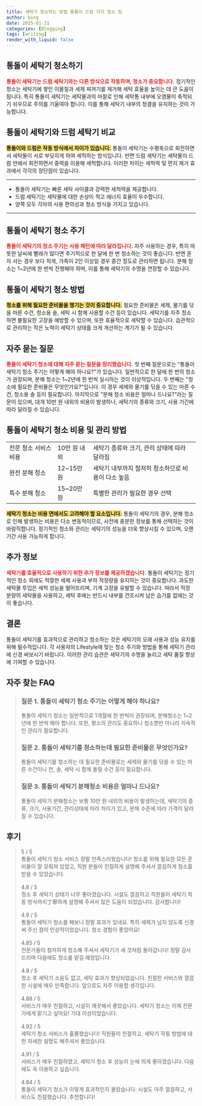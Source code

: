 ```yaml
---
title: 세탁기 청소하는 방법 통돌이 드럼 각각 청소 팁
author: bing
date: 2025-01-31
categories: [Blogging]
tags: [writing]
render_with_liquid: false
---
```



<h2 id='통돌이_세탁기_청소하기'>통돌이 세탁기 청소하기</h2>

<p><b><span style="color: #ee2323;">통돌이 세탁기는 드럼 세탁기와는 다른 방식으로 작동하며, 청소가 중요합니다.</span></b> 정기적인 청소는 세탁기에 쌓인 이물질과 세제 찌꺼기를 제거해 세탁 효율을 높이는 데 큰 도움이 됩니다. 특히 통돌이 세탁기는 세탁물과의 마찰로 인해 세탁통 내부에 오염물이 축적되기 쉬우므로 주의를 기울여야 합니다. 이를 통해 세탁기 내부의 청결을 유지하는 것이 가능합니다.</p>

<h2 id='통돌이_세탁기와_드럼세탁기_비교'>통돌이 세탁기와 드럼 세탁기 비교</h2>

<p><b><span style="background-color: #ffe066;">통돌이와 드럼은 작동 방식에서 차이가 있습니다.</span></b> 통돌이 세탁기는 수평축으로 회전하면서 세탁물이 서로 부딪히게 하여 세척하는 방식입니다. 반면 드럼 세탁기는 세탁물이 드럼 안에서 회전하면서 중력을 이용해 세척합니다. 이러한 차이는 세척력 및 먼지 제거 효과에서 각각의 장단점이 있습니다.</p>

<hr />

<ul>
    <li>통돌이 세탁기는 빠른 세탁 사이클과 강력한 세척력을 제공합니다.</li>
    <li>드럼 세탁기는 세탁물에 대한 손상이 적고 에너지 효율이 우수합니다.</li>
    <li>양쪽 모두 각자의 사용 편의성과 청소 방식을 가지고 있습니다.</li>
</ul>

<hr />

<h2 id='청소_주기'>통돌이 세탁기 청소 주기</h2>

<p><b><span style="color: #ee2323;">통돌이 세탁기의 청소 주기는 사용 패턴에 따라 달라집니다.</span></b> 자주 사용하는 경우, 특히 따뜻한 날씨에 빨래가 많다면 주기적으로 한 달에 한 번 청소하는 것이 좋습니다. 반면 혼자 사는 경우 보다 적게, 가족이 2인 이상일 경우 중간 정도로 관리하면 됩니다. 분해 청소는 1~2년에 한 번씩 진행해야 하며, 이를 통해 세탁기의 수명을 연장할 수 있습니다.</p>

<h2 id='청소_방법'>통돌이 세탁기 청소 방법</h2>

<p><b><span style="background-color: #ffe066;">청소를 위해 필요한 준비물을 챙기는 것이 중요합니다.</span></b> 필요한 준비물은 세제, 물기를 닦을 마른 수건, 청소용 솔, 세탁 시 함께 사용할 수건 등이 있습니다. 세탁기를 자주 청소하면 불필요한 고장을 예방할 수 있으며, 또한 효율적으로 세탁할 수 있습니다. 습관적으로 관리하는 작은 노력이 세탁기 상태를 크게 개선하는 계기가 될 수 있습니다.</p>

<h2 id='자주묻는질문'>자주 묻는 질문</h2>

<p><b><span style="color: #ee2323;">통돌이 세탁기 청소에 대해 자주 묻는 질문을 정리했습니다.</span></b> 첫 번째 질문으로는 "통돌이 세탁기 청소 주기는 어떻게 해야 하나요?"가 있습니다. 일반적으로 한 달에 한 번의 청소가 권장되며, 분해 청소는 1~2년에 한 번씩 실시하는 것이 이상적입니다. 두 번째는 "청소에 필요한 준비물은 무엇인가요?"입니다. 이 경우 세제와 물기를 닦을 수 있는 마른 수건, 청소용 솔 등이 필요합니다. 마지막으로 "분해 청소 비용은 얼마나 드나요?"라는 질문이 있으며, 대개 10만 원 내외의 비용이 발생하나, 세탁기의 종류와 크기, 사용 기간에 따라 달라질 수 있습니다.</p>

<h2 id='비용_및_관리'>통돌이 세탁기 청소 비용 및 관리 방법</h2>

<table>
    <tr>
        <td>전문 청소 서비스 비용</td>
        <td>10만 원 내외</td>
        <td>세탁기 종류와 크기, 관리 상태에 따라 달라짐</td>
    </tr>
    <tr>
        <td>완전 분해 청소</td>
        <td>12~15만 원</td>
        <td>세탁기 내부까지 철저히 청소하므로 비용이 다소 높음</td>
    </tr>
    <tr>
        <td>특수 분해 청소</td>
        <td>15~20만 원</td>
        <td>특별한 관리가 필요한 경우 선택</td>
    </tr>
</table>

<p><b><span style="background-color: #ffe066;">세탁기 청소는 비용 면에서도 고려해야 할 요소입니다.</span></b> 통돌이 세탁기의 경우, 분해 청소로 인해 발생하는 비용은 다소 변동적이므로, 사전에 충분한 정보를 통해 선택하는 것이 바람직합니다. 정기적인 청소와 관리는 세탁기의 성능을 더욱 향상시킬 수 있으며, 오랜 기간 사용 가능하게 합니다.</p>

<h2 id='추가_정보'>추가 정보</h2>

<p><b><span style="color: #ee2323;">세탁기를 효율적으로 사용하기 위한 추가 정보를 제공하겠습니다.</span></b> 통돌이 세탁기는 정기적인 청소 외에도 적절한 세제 사용과 부하 적정량을 유지하는 것이 중요합니다. 과도한 세탁물 투입은 세척 성능을 떨어뜨리며, 기계 고장을 유발할 수 있습니다. 따라서 적정 분량의 세탁물을 사용하고, 세탁 후에는 반드시 내부를 건조시켜 남은 습기를 없애는 것이 좋습니다.</p>

<h2 id='결론'>결론</h2>

<p>통돌이 세탁기를 효과적으로 관리하고 청소하는 것은 세탁기의 오래 사용과 성능 유지를 위해 필수적입니다. 각 사용자의 Lifestyle에 맞는 청소 주기와 방법을 통해 세탁기 관리에 신경 써보시기 바랍니다. 이러한 관리 습관은 세탁기의 수명을 늘리고 세탁 품질 향상에 기여할 수 있습니다.</p>


<h2 id='자주_찾는_FAQ'>자주 찾는 FAQ</h2>
<div itemscope="" itemtype="https://schema.org/FAQPage"> 
<blockquote> 
<div itemscope="" itemprop="mainEntity" itemtype="https://schema.org/Question"> 
<h3 itemprop="name">질문 1. 통돌이 세탁기 청소 주기는 어떻게 해야 하나요?</h3> 
<div itemscope="" itemprop="acceptedAnswer" itemtype="https://schema.org/Answer"> 
<span itemprop="text"> <p>통돌이 세탁기 청소는 일반적으로 1개월에 한 번씩이 권장되며, 분해청소는 1~2년에 한 번씩 해야 합니다. 또한, 평소의 관리도 중요하니 청소뿐만 아니라 지속적인 관리가 필요합니다.</p> </span> 
</div> 
</div> 

<div itemscope="" itemprop="mainEntity" itemtype="https://schema.org/Question"> 
<h3 itemprop="name">질문 2. 통돌이 세탁기를 청소하는데 필요한 준비물은 무엇인가요?</h3> 
<div itemscope="" itemprop="acceptedAnswer" itemtype="https://schema.org/Answer"> 
<span itemprop="text"> <p>통돌이 세탁기를 청소하는 데 필요한 준비물로는 세제와 물기를 닦을 수 있는 마른 수건이나 천, 솔, 세탁 시 함께 돌릴 수건 등이 필요합니다.</p> </span> 
</div> 
</div> 

<div itemscope="" itemprop="mainEntity" itemtype="https://schema.org/Question"> 
<h3 itemprop="name">질문 3. 통돌이 세탁기 분해청소 비용은 얼마나 드나요?</h3> 
<div itemscope="" itemprop="acceptedAnswer" itemtype="https://schema.org/Answer"> 
<span itemprop="text"> <p>통돌이 세탁기 분해청소는 보통 10만 원 내외의 비용이 발생하는데, 세탁기의 종류, 크기, 사용기간, 관리상태에 따라 차이가 있고, 분해 수준에 따라 가격이 달라질 수 있습니다.</p> </span> 
</div> 
</div> 
</blockquote> 
</div>
<h2 id='후기'>후기</h2>
<div itemscope itemtype="https://schema.org/Product">
  <blockquote>
  <div itemprop="review" itemscope itemtype="https://schema.org/Review">
      <div itemprop="reviewRating" itemscope itemtype="https://schema.org/Rating"> <span itemprop="ratingValue">5</span> / <span itemprop="bestRating">5</span> </div>
      <span itemprop="reviewBody">통돌이 세탁기 청소 서비스 정말 만족스러웠습니다! 청소를 위해 필요한 모든 준비물이 잘 갖춰져 있었고, 직원 분들이 친절하게 설명해 주셔서 깔끔하게 청소를 받을 수 있었습니다.</span>
  </div>
  <br>
  <div itemprop="review" itemscope itemtype="https://schema.org/Review">
      <div itemprop="reviewRating" itemscope itemtype="https://schema.org/Rating"> <span itemprop="ratingValue">4.8</span> / <span itemprop="bestRating">5</span> </div>
      <span itemprop="reviewBody">청소 후 세탁기 상태가 너무 좋아졌습니다. 시설도 깔끔하고 직원들이 세탁기 작동 방식까지丁寧하게 설명해 주셔서 많은 도움이 되었습니다. 감사합니다!</span>
  </div>
  <br>
  <div itemprop="review" itemscope itemtype="https://schema.org/Review">
      <div itemprop="reviewRating" itemscope itemtype="https://schema.org/Rating"> <span itemprop="ratingValue">4.9</span> / <span itemprop="bestRating">5</span> </div>
      <span itemprop="reviewBody">통돌이 세탁기 청소를 해보니 정말 효과가 있네요. 특히 세제가 남지 않도록 신경 써 주신 점이 인상적이었습니다. 청소 경험이 좋았어요!</span>
  </div>
  <br>
  <div itemprop="review" itemscope itemtype="https://schema.org/Review">
      <div itemprop="reviewRating" itemscope itemtype="https://schema.org/Rating"> <span itemprop="ratingValue">4.85</span> / <span itemprop="bestRating">5</span> </div>
      <span itemprop="reviewBody">전문가들이 철저하게 청소해 주셔서 세탁기가 새 것처럼 돌아갑니다! 정말 감사드리며 다음에도 청소를 맡길 예정입니다.</span>
  </div>
  <br>
  <div itemprop="review" itemscope itemtype="https://schema.org/Review">
      <div itemprop="reviewRating" itemscope itemtype="https://schema.org/Rating"> <span itemprop="ratingValue">4.9</span> / <span itemprop="bestRating">5</span> </div>
      <span itemprop="reviewBody">청소 후 세탁기 소음도 없고, 세탁 효과가 향상되었습니다. 친절한 서비스와 깔끔한 시설에 매우 만족합니다. 앞으로도 자주 이용할 생각입니다.</span>
  </div>
  <br>
  <div itemprop="review" itemscope itemtype="https://schema.org/Review">
      <div itemprop="reviewRating" itemscope itemtype="https://schema.org/Rating"> <span itemprop="ratingValue">4.88</span> / <span itemprop="bestRating">5</span> </div>
      <span itemprop="reviewBody">서비스가 매우 친절하고, 시설이 깨끗해서 좋았습니다. 세탁기 청소는 이제 전문가에게 맡기고 싶어요! 기대 이상이었습니다.</span>
  </div>
  <br>
  <div itemprop="review" itemscope itemtype="https://schema.org/Review">
      <div itemprop="reviewRating" itemscope itemtype="https://schema.org/Rating"> <span itemprop="ratingValue">4.92</span> / <span itemprop="bestRating">5</span> </div>
      <span itemprop="reviewBody">세탁기 청소 서비스가 훌륭했습니다! 직원들이 친절하고, 세탁기 작동 방법에 대한 자세한 설명도 해주셔서 좋았습니다.</span>
  </div>
  <br>
  <div itemprop="review" itemscope itemtype="https://schema.org/Review">
      <div itemprop="reviewRating" itemscope itemtype="https://schema.org/Rating"> <span itemprop="ratingValue">4.91</span> / <span itemprop="bestRating">5</span> </div>
      <span itemprop="reviewBody">서비스가 매우 친절하였고, 세탁기 청소 후 성능이 눈에 띄게 좋아졌습니다. 다음에도 꼭 이용하고 싶습니다.</span>
  </div>
  <br>
  <div itemprop="review" itemscope itemtype="https://schema.org/Review">
      <div itemprop="reviewRating" itemscope itemtype="https://schema.org/Rating"> <span itemprop="ratingValue">4.84</span> / <span itemprop="bestRating">5</span> </div>
      <span itemprop="reviewBody">통돌이 세탁기 청소가 이렇게 효과적인지 몰랐습니다. 시설도 아주 깔끔하고, 서비스도 친절했습니다. 추천합니다!</span>
  </div>
  </blockquote>
</div>
